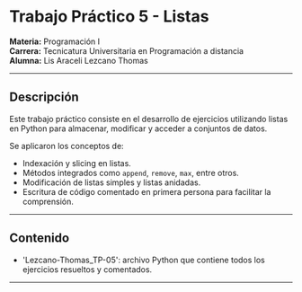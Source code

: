 # Trabajo Práctico 5 - Listas  
**Materia:** Programación I  
**Carrera:** Tecnicatura Universitaria en Programación a distancia  
**Alumna:** Lis Araceli Lezcano Thomas  

-----

## Descripción  
Este trabajo práctico consiste en el desarrollo de ejercicios utilizando listas en Python para almacenar, modificar y acceder a conjuntos de datos.

Se aplicaron los conceptos de:
- Indexación y slicing en listas.
- Métodos integrados como `append`, `remove`, `max`, entre otros.
- Modificación de listas simples y listas anidadas.
- Escritura de código comentado en primera persona para facilitar la comprensión.

---

##  Contenido
- 'Lezcano-Thomas_TP-05': archivo Python que contiene todos los ejercicios resueltos y comentados.

---